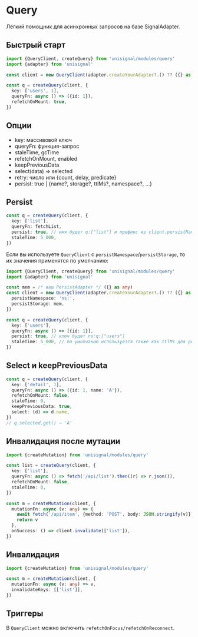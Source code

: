 # Query

Лёгкий помощник для асинхронных запросов на базе SignalAdapter.

## Быстрый старт

```ts
import {QueryClient, createQuery} from 'unisignal/modules/query'
import {adapter} from 'unisignal'

const client = new QueryClient(adapter.createYourAdapter?.() ?? ({} as any))

const q = createQuery(client, {
  key: ['users', 1],
  queryFn: async () => ({id: 1}),
  refetchOnMount: true,
})
```

## Опции

- key: массивовой ключ
- queryFn: функция-запрос
- staleTime, gcTime
- refetchOnMount, enabled
- keepPreviousData
- select(data) => selected
- retry: число или {count, delay, predicate}
- persist: true | {name?, storage?, ttlMs?, namespace?, ...}

## Persist

```ts
const q = createQuery(client, {
  key: ['list'],
  queryFn: fetchList,
  persist: true, // имя будет q:["list"] и префикс из client.persistNamespace
  staleTime: 5_000,
})
```

Если вы используете `QueryClient` с `persistNamespace`/`persistStorage`, то их значения применятся по умолчанию:

```ts
import {QueryClient, createQuery} from 'unisignal/modules/query'
import {adapter} from 'unisignal'

const mem = /* ваш PersistAdapter */ ({} as any)
const client = new QueryClient(adapter.createYourAdapter?.() ?? ({} as any), {
  persistNamespace: 'ns:',
  persistStorage: mem,
})

const q = createQuery(client, {
  key: ['users'],
  queryFn: async () => [{id: 1}],
  persist: true, // ключ будет ns:q:["users"]
  staleTime: 5_000, // по умолчанию используется также как ttlMs для persist
})
```

## Select и keepPreviousData

```ts
const q = createQuery(client, {
  key: ['detail', 1],
  queryFn: async () => ({id: 1, name: 'A'}),
  refetchOnMount: false,
  staleTime: 0,
  keepPreviousData: true,
  select: (d) => d.name,
})
// q.selected.get() → 'A'
```

## Инвалидация после мутации

```ts
import {createMutation} from 'unisignal/modules/query'

const list = createQuery(client, {
  key: ['list'],
  queryFn: async () => fetch('/api/list').then((r) => r.json()),
  refetchOnMount: false,
  staleTime: 0,
})

const m = createMutation(client, {
  mutationFn: async (v: any) => {
    await fetch('/api/item', {method: 'POST', body: JSON.stringify(v)})
    return v
  },
  onSuccess: () => client.invalidate(['list']),
})
```

## Инвалидация

```ts
import {createMutation} from 'unisignal/modules/query'

const m = createMutation(client, {
  mutationFn: async (v: any) => v,
  invalidateKeys: [['list']],
})
```

## Триггеры

В `QueryClient` можно включить `refetchOnFocus/refetchOnReconnect`.
